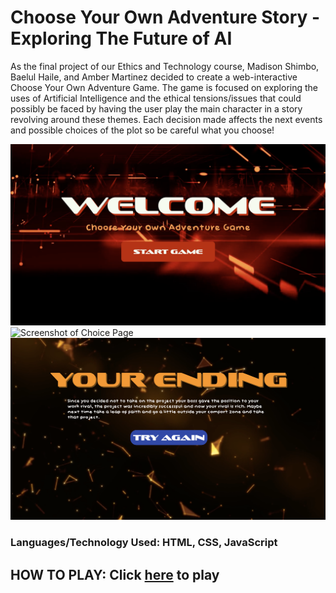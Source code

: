 # Choose Your Own Adventure Story - Exploring The Future of AI

As the final project of our Ethics and Technology course, Madison Shimbo, Baelul Haile, and Amber Martinez decided to create a web-interactive Choose Your Own Adventure Game. The game is focused on exploring the uses of Artificial Intelligence and the ethical tensions/issues that could possibly be faced by having the user play the main character in a story revolving around these themes. Each decision made affects the next events and possible choices of the plot so be careful what you choose!

![Screenshot of Welcome Page](/README_images/welcome_page.png)
![Screenshot of Choice Page](/README_images/choice_page.png)
![Screenshot of Possible Ending Page](/README_images/possible_ending_page.png)

### **Languages/Technology Used: HTML, CSS, JavaScript** ###

## HOW TO PLAY: Click [here](https://codenamemadison.github.io/choose_your_own_adventure_story_project/) to play ##


